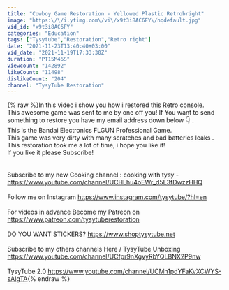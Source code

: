 ```yaml
---
title: "Cowboy Game Restoration - Yellowed Plastic Retrobright"
image: "https:\/\/i.ytimg.com\/vi\/x9t3i8AC6FY\/hqdefault.jpg"
vid_id: "x9t3i8AC6FY"
categories: "Education"
tags: ["Tysytube","Restoration","Retro right"]
date: "2021-11-23T13:40:40+03:00"
vid_date: "2021-11-19T17:33:30Z"
duration: "PT15M46S"
viewcount: "142892"
likeCount: "11498"
dislikeCount: "204"
channel: "TysyTube Restoration"
---
```

{% raw %}In this video i show you how i restored this Retro console.<br />This awesome game was sent to me by one off you! If You want to send something to restore you have my email address down below 👇 .<br />This is the Bandai Electronics FLGUN Professional Game.<br />This game was very dirty with many scratches and bad batteries leaks . <br />This restoration took me a lot of time, i hope you like it!<br />If you like it please Subscribe!<br /><br /><br />Subscribe to my new Cooking channel : cooking with tysy  - <a rel="nofollow" target="blank" href="https://www.youtube.com/channel/UCHLhu4oEWr_d5L3fDwzzHHQ">https://www.youtube.com/channel/UCHLhu4oEWr_d5L3fDwzzHHQ</a><br /><br />Follow me on Instagram <a rel="nofollow" target="blank" href="https://www.instagram.com/tysytube/?hl=en">https://www.instagram.com/tysytube/?hl=en</a><br /><br />For videos in advance Become my Patreon on <a rel="nofollow" target="blank" href="https://www.patreon.com/tysytuberestoration">https://www.patreon.com/tysytuberestoration</a><br /><br />DO YOU WANT STICKERS? <a rel="nofollow" target="blank" href="https://www.shoptysytube.net">https://www.shoptysytube.net</a><br /><br />Subscribe to my others channels Here / TysyTube Unboxing <a rel="nofollow" target="blank" href="https://www.youtube.com/channel/UCfpr9nXgvyRbYQLBNX2P9nw">https://www.youtube.com/channel/UCfpr9nXgvyRbYQLBNX2P9nw</a><br /><br />TysyTube 2.0 <a rel="nofollow" target="blank" href="https://www.youtube.com/channel/UCMh1pdYFaKvXCWYS-sAIgTA">https://www.youtube.com/channel/UCMh1pdYFaKvXCWYS-sAIgTA</a>{% endraw %}
